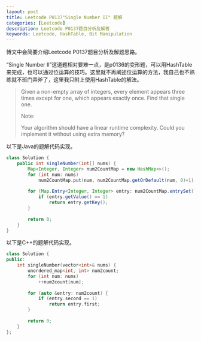 ```yaml
---
layout: post
title: Leetcode P0137"Single Number II" 题解
categories: [Leetcode]
description: Leetcode P0137题目分析及解答
keywords: Leetcode, HashTable, Bit Manipulation
---
```


博文中会简要介绍Leetcode P0137题目分析及解题思路。

“Single Number II”这道题相对要难一点，是p0136的变形题，可以用HashTable来完成，也可以通过位运算的技巧。这里就不再阐述位运算的方法，我自己也不熟练就不班门弄斧了，这里我只附上使用HashTable的解法。

> Given a non-empty array of integers, every element appears three times except for one, which appears exactly once. Find that single one.
> 
> Note:
> 
> Your algorithm should have a linear runtime complexity. Could you implement it without using extra memory?

以下是Java的题解代码实现。
```java
class Solution {
    public int singleNumber(int[] nums) {
        Map<Integer, Integer> num2CountMap = new HashMap<>();
        for (int num: nums)
            num2CountMap.put(num, num2CountMap.getOrDefault(num, 0)+1);
        
        for (Map.Entry<Integer, Integer> entry: num2CountMap.entrySet()) {
            if (entry.getValue() == 1)
                return entry.getKey();
        }
        
        return 0;
    }
}
```

以下是C++的题解代码实现。
```cpp
class Solution {
public:
    int singleNumber(vector<int>& nums) {
        unordered_map<int, int> num2count;
        for (int num: nums)
            ++num2count[num];
        
        for (auto &entry: num2count) {
            if (entry.second == 1)
                return entry.first;
        }
        
        return 0;
    }
};
```
